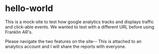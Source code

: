 # hello-world

This is a mock-site to test how google analytics tracks and displays traffic and click-able events.
We wanted to test with a different URL before using Franklin AR's.

Please navigate the two features on the site--
This is attached to an analytics account and I will share the reports with everyone.

